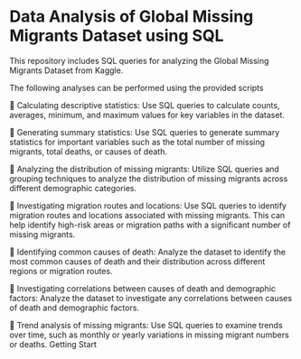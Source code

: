 # Data Analysis of Global Missing Migrants Dataset using SQL

This repository includes SQL queries for analyzing the Global Missing Migrants Dataset from Kaggle.

   The following analyses can be performed using the provided scripts

📌 Calculating descriptive statistics: Use SQL queries to calculate counts, averages, minimum, and maximum values for key variables in the dataset.

📌 Generating summary statistics: Use SQL queries to generate summary statistics for important variables such as the total number of missing migrants, total deaths, or causes of death.

📌 Analyzing the distribution of missing migrants: Utilize SQL queries and grouping techniques to analyze the distribution of missing migrants across different demographic categories.

📌 Investigating migration routes and locations: Use SQL queries to identify migration routes and locations associated with missing migrants. This can help identify high-risk areas or migration paths with a significant number of missing migrants.

📌 Identifying common causes of death: Analyze the dataset to identify the most common causes of death and their distribution across different regions or migration routes.

📌 Investigating correlations between causes of death and demographic factors: Analyze the dataset to investigate any correlations between causes of death and demographic factors.

📌 Trend analysis of missing migrants: Use SQL queries to examine trends over time, such as monthly or yearly variations in missing migrant numbers or deaths.
Getting Start
